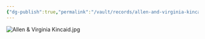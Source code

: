 ```yaml
---
{"dg-publish":true,"permalink":"/vault/records/allen-and-virginia-kincaid/","tags":["Allen-Kincaid","Virginia-Legg"]}
---
```


![Allen & Virginia Kincaid.jpg](/img/user/assets/Allen_&_Virginia_Kincaid.jpg.resources/Allen%20&%20Virginia%20Kincaid.jpg)
